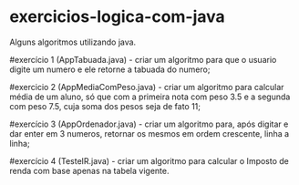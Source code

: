 # exercicios-logica-com-java
Alguns algoritmos utilizando java.

#exercício 1 (AppTabuada.java) - criar um algoritmo para que o usuario digite um numero e ele retorne a tabuada do numero;  

#exercicio 2 (AppMediaComPeso.java) -  criar um algoritmo para calcular média de um aluno, só que com a primeira nota com 
peso 3.5 e a segunda com peso 7.5, cuja soma dos pesos seja de fato 11; 

#exercício 3 (AppOrdenador.java) - criar um algoritmo para, após digitar e dar enter em 3 numeros, retornar os mesmos em ordem crescente, 
linha a linha;

#exercício 4 (TesteIR.java) - criar um algoritmo para calcular o Imposto de renda com base apenas na tabela vigente.
